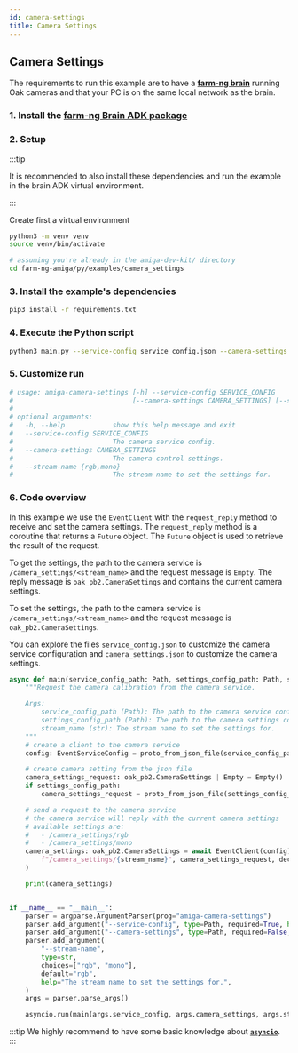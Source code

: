 ```yaml
---
id: camera-settings
title: Camera Settings
---
```


## Camera Settings

The requirements to run this example are to have a
[**farm-ng brain**](/docs/brain/) running Oak cameras and that
your PC is on the same local network as the brain.

### 1. Install the [farm-ng Brain ADK package](/docs/brain/brain-install)

### 2. Setup

:::tip

It is recommended to also install these dependencies and run the
example in the brain ADK virtual environment.

:::

Create first a virtual environment

```bash
python3 -m venv venv
source venv/bin/activate
```

```bash
# assuming you're already in the amiga-dev-kit/ directory
cd farm-ng-amiga/py/examples/camera_settings
```

### 3. Install the example's dependencies

```bash
pip3 install -r requirements.txt
```

### 4. Execute the Python script

```bash
python3 main.py --service-config service_config.json --camera-settings camera_settings.json
```

### 5. Customize run

```bash
# usage: amiga-camera-settings [-h] --service-config SERVICE_CONFIG
#                              [--camera-settings CAMERA_SETTINGS] [--stream-name {rgb,mono}]
#
# optional arguments:
#   -h, --help            show this help message and exit
#   --service-config SERVICE_CONFIG
#                         The camera service config.
#   --camera-settings CAMERA_SETTINGS
#                         The camera control settings.
#   --stream-name {rgb,mono}
#                         The stream name to set the settings for.
```

### 6. Code overview

In this example we use the `EventClient` with the `request_reply` method to receive and
set the camera settings. The `request_reply` method is a coroutine that returns a `Future` object.
The `Future` object is used to retrieve the result of the request.

To get the settings, the path to the camera service is
`/camera_settings/<stream_name>` and the request message is `Empty`.
The reply message is `oak_pb2.CameraSettings` and contains the current camera settings.

To set the settings, the path to the camera service is `/camera_settings/<stream_name>`
and the request message is `oak_pb2.CameraSettings`.

You can explore the files `service_config.json` to customize the camera service configuration
and `camera_settings.json` to customize the camera settings.

```python
async def main(service_config_path: Path, settings_config_path: Path, stream_name: str) -> None:
    """Request the camera calibration from the camera service.

    Args:
        service_config_path (Path): The path to the camera service config.
        settings_config_path (Path): The path to the camera settings config.
        stream_name (str): The stream name to set the settings for.
    """
    # create a client to the camera service
    config: EventServiceConfig = proto_from_json_file(service_config_path, EventServiceConfig())

    # create camera setting from the json file
    camera_settings_request: oak_pb2.CameraSettings | Empty = Empty()
    if settings_config_path:
        camera_settings_request = proto_from_json_file(settings_config_path, oak_pb2.CameraSettings())

    # send a request to the camera service
    # the camera service will reply with the current camera settings
    # available settings are:
    #   - /camera_settings/rgb
    #   - /camera_settings/mono
    camera_settings: oak_pb2.CameraSettings = await EventClient(config).request_reply(
        f"/camera_settings/{stream_name}", camera_settings_request, decode=True
    )

    print(camera_settings)


if __name__ == "__main__":
    parser = argparse.ArgumentParser(prog="amiga-camera-settings")
    parser.add_argument("--service-config", type=Path, required=True, help="The camera service config.")
    parser.add_argument("--camera-settings", type=Path, required=False, help="The camera control settings.")
    parser.add_argument(
        "--stream-name",
        type=str,
        choices=["rgb", "mono"],
        default="rgb",
        help="The stream name to set the settings for.",
    )
    args = parser.parse_args()

    asyncio.run(main(args.service_config, args.camera_settings, args.stream_name))
```

:::tip
We highly recommend to have some basic knowledge about
[**`asyncio`**](https://docs.python.org/3/library/asyncio.html).
:::

